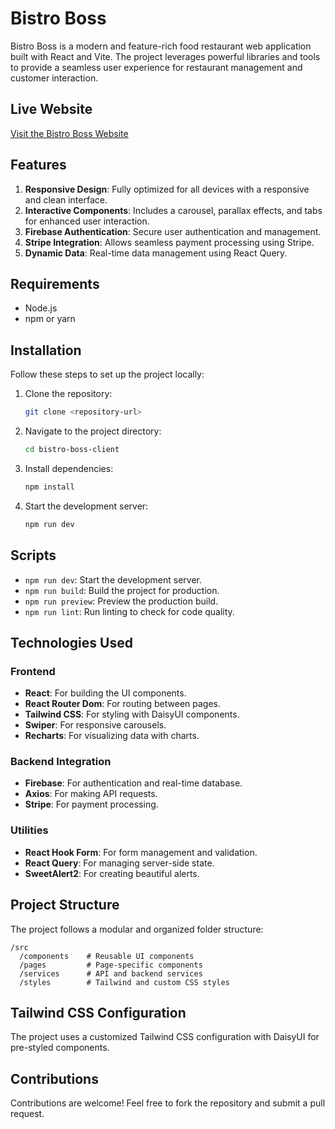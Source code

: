 # Bistro Boss

Bistro Boss is a modern and feature-rich food restaurant web application built with React and Vite. The project leverages powerful libraries and tools to provide a seamless user experience for restaurant management and customer interaction.

## Live Website
[Visit the Bistro Boss Website](#)

## Features

1. **Responsive Design**: Fully optimized for all devices with a responsive and clean interface.
2. **Interactive Components**: Includes a carousel, parallax effects, and tabs for enhanced user interaction.
3. **Firebase Authentication**: Secure user authentication and management.
4. **Stripe Integration**: Allows seamless payment processing using Stripe.
5. **Dynamic Data**: Real-time data management using React Query.

## Requirements

- Node.js
- npm or yarn

## Installation

Follow these steps to set up the project locally:

1. Clone the repository:
   ```bash
   git clone <repository-url>
   ```
2. Navigate to the project directory:
   ```bash
   cd bistro-boss-client
   ```
3. Install dependencies:
   ```bash
   npm install
   ```
4. Start the development server:
   ```bash
   npm run dev
   ```

## Scripts

- `npm run dev`: Start the development server.
- `npm run build`: Build the project for production.
- `npm run preview`: Preview the production build.
- `npm run lint`: Run linting to check for code quality.

## Technologies Used

### Frontend
- **React**: For building the UI components.
- **React Router Dom**: For routing between pages.
- **Tailwind CSS**: For styling with DaisyUI components.
- **Swiper**: For responsive carousels.
- **Recharts**: For visualizing data with charts.

### Backend Integration
- **Firebase**: For authentication and real-time database.
- **Axios**: For making API requests.
- **Stripe**: For payment processing.

### Utilities
- **React Hook Form**: For form management and validation.
- **React Query**: For managing server-side state.
- **SweetAlert2**: For creating beautiful alerts.

## Project Structure

The project follows a modular and organized folder structure:

```
/src
  /components    # Reusable UI components
  /pages         # Page-specific components
  /services      # API and backend services
  /styles        # Tailwind and custom CSS styles
```

## Tailwind CSS Configuration

The project uses a customized Tailwind CSS configuration with DaisyUI for pre-styled components.

## Contributions

Contributions are welcome! Feel free to fork the repository and submit a pull request.

